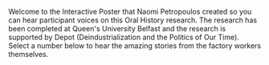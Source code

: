 Welcome to the Interactive Poster that Naomi Petropoulos created so you can hear participant voices on this Oral History research. The research has been completed at Queen's University Belfast and the research is supported by Depot (Deindustrialization and the Politics of Our Time). Select a number below to hear the amazing stories from the factory workers themselves.